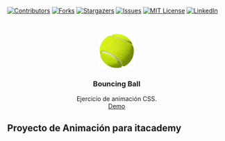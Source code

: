 <!--
*** Thanks for checking out the Best-README-Template. If you have a suggestion
*** that would make this better, please fork the repo and create a pull request
*** or simply open an issue with the tag "enhancement".
*** Thanks again! Now go create something AMAZING! :D
***
***
***
*** To avoid retyping too much info. Do a search and replace for the following:
*** github_username, repo_name, twitter_handle, email, project_title, project_description
-->

<!-- PROJECT SHIELDS -->
<!--
*** I'm using markdown "reference style" links for readability.
*** Reference links are enclosed in brackets [ ] instead of parentheses ( ).
*** See the bottom of this document for the declaration of the reference variables
*** for contributors-url, forks-url, etc. This is an optional, concise syntax you may use.
*** https://www.markdownguide.org/basic-syntax/#reference-style-links
-->

[![Contributors][contributors-shield]][contributors-url]
[![Forks][forks-shield]][forks-url]
[![Stargazers][stars-shield]][stars-url]
[![Issues][issues-shield]][issues-url]
[![MIT License][license-shield]][license-url]
[![LinkedIn][linkedin-shield]][linkedin-url]

<!-- PROJECT LOGO -->
<br />
<p align="center">
  <a href="https://github.com/Y2KWebs/sprint2-animacion-itacademy">
    <img src="./images/bola.png" alt="Logo" width="80" height="80">
  </a>

  <h3 align="center">Bouncing Ball</h3>

  <p align="center">
    Ejercicio de animación CSS.
    <br />
    <a href="https://y2kwebs.github.io/sprint2-animacion-itacademy/">Demo</a>
    <br />

  </p>
</p>

<!-- ABOUT THE PROJECf -->

## Proyecto de Animación para itacademy

[contributors-shield]: https://img.shields.io/github/contributors/Y2KWebs/Sprint2-animacion-itacademy.svg?style=for-the-badge
[contributors-url]: https://github.com/Y2KWebs/sprint2-animacion-itacademy/graphs/contributors
[forks-shield]: https://img.shields.io/github/forks/Y2KWebs/Sprint2-animacion-itacademy.svg?style=for-the-badge
[forks-url]: https://github.com/Y2KWebs/sprint2-animacion-itacademy/network/members
[stars-shield]: https://img.shields.io/github/stars/Y2KWebs/Sprint2-animacion-itacademy.svg?style=for-the-badge
[stars-url]: https://github.com/Y2KWebs/sprint2-animacion-itacademy/stargazers
[issues-shield]: https://img.shields.io/github/issues/Y2KWebs/Sprint2-animacion-itacademy.svg?style=for-the-badge
[issues-url]: https://github.com/Y2KWebs/sprint2-animacion-itacademy/issues
[license-shield]: https://img.shields.io/github/license/Y2KWebs/Sprint2-animacion-itacademy.svg?style=for-the-badge
[license-url]: https://github.com/Y2KWebs/sprint2-animacion-itacademy/blob/master/LICENSE.txt
[linkedin-shield]: https://img.shields.io/badge/-LinkedIn-black.svg?style=for-the-badge&logo=linkedin&colorB=555
[linkedin-url]: https://linkedin.com/in/github_username
[product-screenshot]: ./images/screenshot.png
